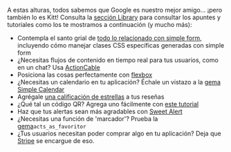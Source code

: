 A estas alturas, todos sabemos que Google es nuestro mejor amigo... ¡pero también lo es Kitt! Consulta la [sección Library](https://kitt.lewagon.com/knowledge/tutorials) para consultar los apuntes y tutoriales como los te mostramos a continuación (y mucho más):
- Contempla el santo grial de [todo lo relacionado con simple form](https://kitt.lewagon.com/knowledge/cheatsheets/simple_form), incluyendo cómo manejar clases CSS específicas generadas con simple form
- ¿Necesitas flujos de contenido en tiempo real para tus usuarios, como en un chat? Usa [ActionCable](https://kitt.lewagon.com/camps/<user.batch_slug>/lectures/06-Projects%2F01-Pundit)
- Posiciona las cosas perfectamente con [flexbox](https://kitt.lewagon.com/knowledge/cheatsheets/flexbox)
- ¿Necesitas un calendario en tu aplicación? Échale un vistazo a la [gema Simple Calendar](https://kitt.lewagon.com/knowledge/tutorials/simple_calendar)
- Agrégale [una calificación de estrellas](https://kitt.lewagon.com/knowledge/tutorials/star_rating) a tus reseñas
- ¿Qué tal un código QR? Agrega uno fácilmente con [este tutorial](https://kitt.lewagon.com/knowledge/tutorials/qr_code)
- Haz que tus alertas sean más agradables con [Sweet Alert](https://kitt.lewagon.com/knowledge/tutorials/sweetalert)
- ¿Necesitas una función de 'marcador'? Prueba la [gema](https://github.com/jonhue/acts_as_favoritor)`acts_as_favoritor`
- ¿Tus usuarios necesitan poder comprar algo en tu aplicación? Deja que [Stripe](https://kitt.lewagon.com/knowledge/tutorials/stripe) se encargue de eso.
